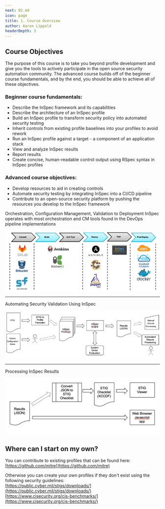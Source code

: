 ```yaml
---
next: 02.md
icon: page
title: 1. Course Overview
author: Aaron Lippold
headerDepth: 3
---
```


## Course Objectives
The purpose of this course is to take you beyond profile development and give you the tools to actively participate in the open source security automation community. The advanced course builds off of the beginner course fundamentals, and by the end, you should be able to achieve all of these objectives.

### Beginner course fundamentals:
-	Describe the InSpec framework and its capabilities
-	Describe the architecture of an InSpec profile
-	Build an InSpec profile to transform security policy into automated security testing
-	Inherit controls from existing profile baselines into your profiles to avoid rework
-	Run an InSpec profile against a target - a component of an application stack
-	View and analyze InSpec results
-	Report results
-	Create concise, human-readable control output using RSpec syntax in InSpec profiles

### Advanced course objectives:
-   Develop resources to aid in creating controls
-	Automate security testing by integrating InSpec into a CI/CD pipeline
-	Contribute to an open-source security platform by pushing the resources you develop to the InSpec framework

Orchestration, Configuration Management, Validation to Deployment
InSpec operates with most orchestration and CM tools found in the DevOps pipeline implementations

![Alt text](../assets/img/InSpec_Orchestration.png)

---

Automating Security Validation Using InSpec

![Alt text](../assets/img/Automating_Security_Validation.png)

---

Processing InSpec Results

![Alt text](../assets/img/Processing_InSpec_Results.png)

## Where can I start on my own?
You can contribute to existing profiles that can be found here:  
[https://github.com/mitre](https://github.com/mitre)  

Otherwise you can create your own profiles if they don't exist using the following security guidelines:  
[https://public.cyber.mil/stigs/downloads/](https://public.cyber.mil/stigs/downloads/)  
[https://www.cisecurity.org/cis-benchmarks/](https://www.cisecurity.org/cis-benchmarks/)  
